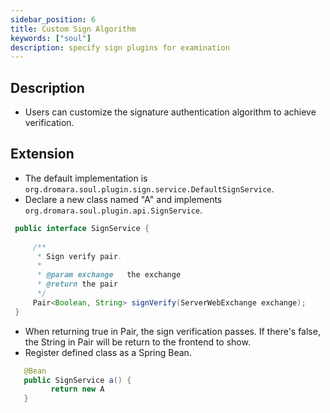 ```yaml
---
sidebar_position: 6
title: Custom Sign Algorithm
keywords: ["soul"]
description: specify sign plugins for examination
---
```



## Description

* Users can customize the signature authentication algorithm to achieve verification.

## Extension

* The default implementation is `org.dromara.soul.plugin.sign.service.DefaultSignService`.
* Declare a new class named "A" and implements  `org.dromara.soul.plugin.api.SignService`.

```java
 public interface SignService {
 
     /**
      * Sign verify pair.
      *
      * @param exchange   the exchange
      * @return the pair
      */
     Pair<Boolean, String> signVerify(ServerWebExchange exchange);
 }

```

* When returning true in Pair, the sign verification passes. If there's false, the String in Pair will be return to the frontend to show.
* Register defined class as a Spring Bean.

```java
   @Bean
   public SignService a() {
         return new A
   }
```



